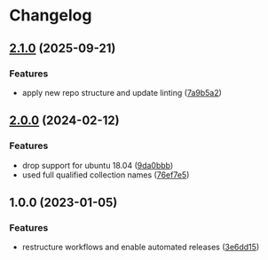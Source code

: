 # Changelog

## [2.1.0](https://github.com/rolehippie/groups/compare/v2.0.0...v2.1.0) (2025-09-21)


### Features

* apply new repo structure and update linting ([7a9b5a2](https://github.com/rolehippie/groups/commit/7a9b5a2900ec55bfd2daaa6ba43735a34f7dc9ba))

## [2.0.0](https://github.com/rolehippie/groups/compare/v1.0.0...v2.0.0) (2024-02-12)


### Features

* drop support for ubuntu 18.04 ([9da0bbb](https://github.com/rolehippie/groups/commit/9da0bbb21e65802d81410c0347f12b4ba9026797))
* used full qualified collection names ([76ef7e5](https://github.com/rolehippie/groups/commit/76ef7e5b8c2dc265d39b7b817df1b713ee803777))

## 1.0.0 (2023-01-05)


### Features

* restructure workflows and enable automated releases ([3e6dd15](https://github.com/rolehippie/groups/commit/3e6dd1578f4dc1f543551fff2825df6fcc65a0b6))
